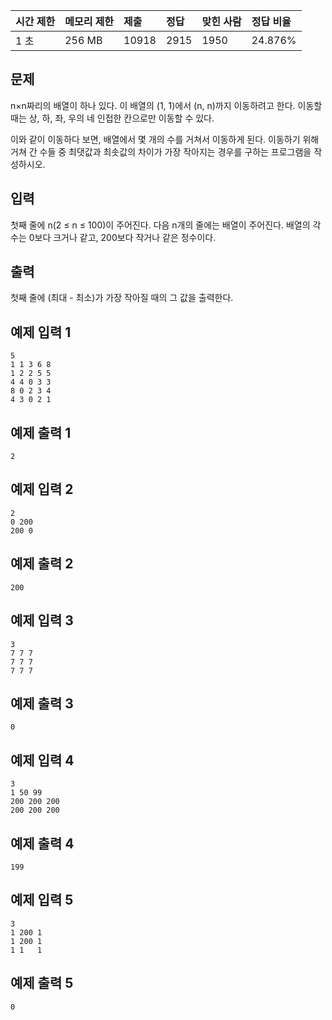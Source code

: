 | 시간 제한 | 메모리 제한 | 제출  | 정답 | 맞힌 사람 | 정답 비율 |
| :-------- | :---------- | :---- | :--- | :-------- | :-------- |
| 1 초      | 256 MB      | 10918 | 2915 | 1950      | 24.876%   |

## 문제

n×n짜리의 배열이 하나 있다. 이 배열의 (1, 1)에서 (n, n)까지 이동하려고 한다. 이동할 때는 상, 하, 좌, 우의 네 인접한 칸으로만 이동할 수 있다.

이와 같이 이동하다 보면, 배열에서 몇 개의 수를 거쳐서 이동하게 된다. 이동하기 위해 거쳐 간 수들 중 최댓값과 최솟값의 차이가 가장 작아지는 경우를 구하는 프로그램을 작성하시오.

## 입력

첫째 줄에 n(2 ≤ n ≤ 100)이 주어진다. 다음 n개의 줄에는 배열이 주어진다. 배열의 각 수는 0보다 크거나 같고, 200보다 작거나 같은 정수이다.

## 출력

첫째 줄에 (최대 - 최소)가 가장 작아질 때의 그 값을 출력한다.

## 예제 입력 1

```
5
1 1 3 6 8
1 2 2 5 5
4 4 0 3 3
8 0 2 3 4
4 3 0 2 1
```

## 예제 출력 1

```
2
```

## 예제 입력 2

```
2
0 200
200 0
```

## 예제 출력 2

```
200
```

## 예제 입력 3

```
3
7 7 7
7 7 7
7 7 7
```

## 예제 출력 3

```
0
```

## 예제 입력 4

```
3
1 50 99
200 200 200
200 200 200
```

## 예제 출력 4

```
199
```



## 예제 입력 5

```
3
1 200 1
1 200 1
1 1   1
```

## 예제 출력 5

```
0
```

